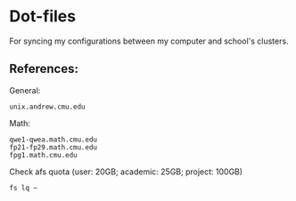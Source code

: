 Dot-files
=========

For syncing my configurations between my computer and school's clusters.  

## References:
General:

    unix.andrew.cmu.edu

Math:

    qwe1-qwea.math.cmu.edu
    fp21-fp29.math.cmu.edu
    fpg1.math.cmu.edu

Check afs quota (user: 20GB; academic: 25GB; project: 100GB)

    fs lq ~

